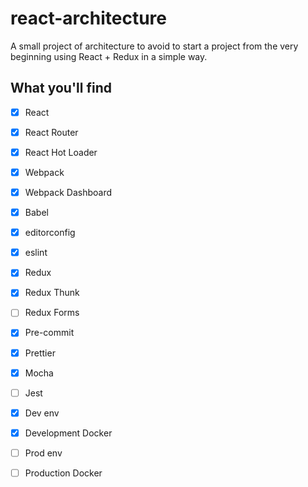 # react-architecture

A small project of architecture to avoid to start a project from the very beginning using React + Redux in a simple way.

## What you'll find

- [X] React
- [X] React Router
- [X] React Hot Loader
- [X] Webpack
- [X] Webpack Dashboard
- [X] Babel
- [X] editorconfig
- [X] eslint
- [X] Redux
- [X] Redux Thunk
- [ ] Redux Forms
- [X] Pre-commit
- [X] Prettier
- [X] Mocha
- [ ] Jest
- [X] Dev env
- [X] Development Docker
- [ ] Prod env
- [ ] Production Docker



